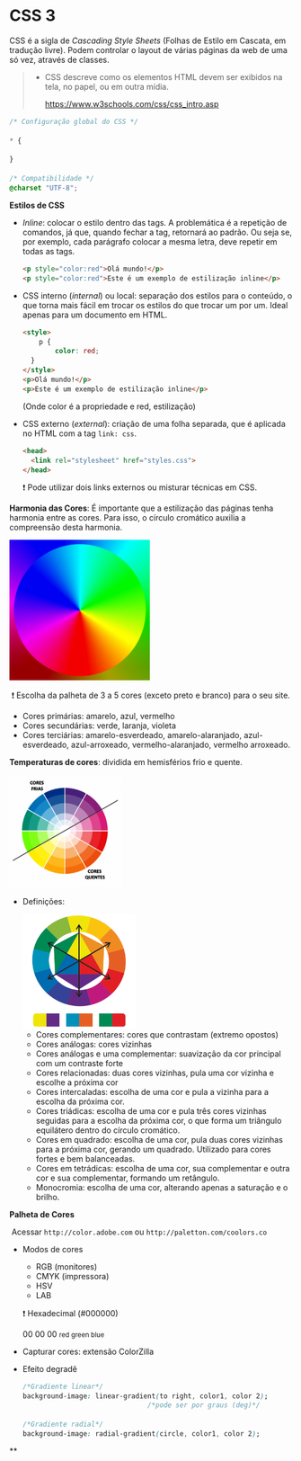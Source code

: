 # CSS 3

CSS é a sigla de *Cascading Style Sheets* (Folhas de Estilo em Cascata, em tradução livre). Podem controlar o layout de várias páginas da web de uma só vez, através de classes.

> - CSS descreve como os elementos HTML devem ser exibidos na tela, no papel, ou em outra mídia. 
>
>   https://www.w3schools.com/css/css_intro.asp

```css
/* Configuração global do CSS */

* {

}

/* Compatibilidade */
@charset "UTF-8";
```



**Estilos de CSS**

- *Inline*: colocar o estilo dentro das tags. A problemática é a repetição de comandos, já que, quando fechar a tag, retornará ao padrão. Ou seja se, por exemplo, cada parágrafo colocar a mesma letra, deve repetir em todas as tags.

  ```html
  <p style="color:red">Olá mundo!</p>
  <p style="color:red">Este é um exemplo de estilização inline</p>
  ```

- CSS interno (*internal*) ou local: separação dos estilos para o conteúdo, o que torna mais fácil em trocar os estilos do que trocar um por um. Ideal apenas para um documento em HTML.

  ```html
  <style>
      p {
          color: red;
  	}
  </style>
  <p>Olá mundo!</p>
  <p>Este é um exemplo de estilização inline</p>
  ```

  (Onde color é a propriedade e red, estilização)

- CSS externo (*external*): criação de uma folha separada, que é aplicada no HTML com a tag `link: css`.

  ```html
  <head>
    <link rel="stylesheet" href="styles.css">
  </head>
  ```

  

  :exclamation: Pode utilizar dois links externos ou misturar técnicas em CSS.

**Harmonia das Cores**: É importante que a estilização das páginas tenha harmonia entre as cores. Para isso, o círculo cromático auxilia a compreensão desta harmonia.



<img src="./circulo-cromatico.jpg" alt="Círculo Cromático" style="width: 250px;"/>

​		:exclamation: Escolha da palheta de 3 a 5 cores (exceto preto e branco) para o seu site.

- Cores primárias: amarelo, azul, vermelho
- Cores secundárias: verde, laranja, violeta
- Cores terciárias: amarelo-esverdeado, amarelo-alaranjado, azul-esverdeado, azul-arroxeado, vermelho-alaranjado, vermelho arroxeado.

**Temperaturas de cores**: dividida em hemisférios frio e quente.

<img src="./circulo-cromatico-frias-quentes.png" alt="Cores Frias e Quentes" style="width:200px;" />



- Definições:

  <img src="./paleta-dividida.png" alt="Círculo Cromático com divisões" style="width:200px" />

  - Cores complementares: cores que contrastam (extremo opostos)
  - Cores análogas: cores vizinhas
  - Cores análogas e uma complementar: suavização da cor principal com um contraste forte
  - Cores relacionadas: duas cores vizinhas, pula uma cor vizinha e escolhe a próxima cor
  - Cores intercaladas: escolha de uma cor e pula a vizinha para a escolha da próxima cor.
  - Cores triádicas: escolha de uma cor e pula três cores vizinhas seguidas para a escolha da próxima cor, o que forma um triângulo equilátero dentro do círculo cromático.
  - Cores em quadrado: escolha de uma cor, pula duas cores vizinhas para a próxima cor, gerando um quadrado. Utilizado para cores fortes e bem balanceadas.
  - Cores em tetrádicas: escolha de uma cor, sua complementar e outra cor e sua complementar, formando um retângulo. 
  - Monocromia: escolha de uma cor, alterando apenas a saturação e o brilho.

**Palheta de Cores**

​	Acessar `http://color.adobe.com` ou `http://paletton.com/coolors.co`

- Modos de cores

  - RGB (monitores)
  - CMYK (impressora)
  - HSV
  - LAB

  :exclamation: Hexadecimal (#000000)

  00 	00 	00
  <small>red	green	blue</small>

- Capturar cores: extensão ColorZilla

- Efeito degradê

  ```css
  /*Gradiente linear*/
  background-image: linear-gradient(to right, color1, color 2);
  								 /*pode ser por graus (deg)*/
  
  /*Gradiente radial*/
  background-image: radial-gradient(circle, color1, color 2);
  
  ```

  

**
